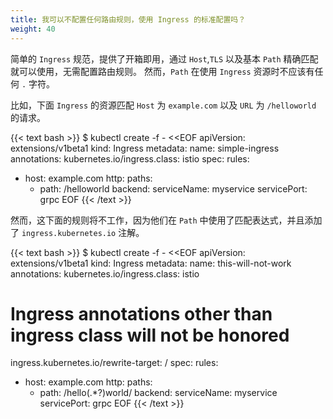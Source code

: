 ```yaml
---
title: 我可以不配置任何路由规则，使用 Ingress 的标准配置吗？
weight: 40
---
```


简单的 `Ingress` 规范，提供了开箱即用，通过 `Host`,`TLS` 以及基本 `Path` 精确匹配就可以使用，无需配置路由规则。
然而，`Path` 在使用 `Ingress` 资源时不应该有任何 `.` 字符。

比如，下面 `Ingress` 的资源匹配 `Host` 为 `example.com` 以及 `URL` 为 `/helloworld` 的请求。

{{< text bash >}}
$ kubectl create -f - <<EOF
apiVersion: extensions/v1beta1
kind: Ingress
metadata:
name: simple-ingress
annotations:
  kubernetes.io/ingress.class: istio
spec:
rules:
- host: example.com
  http:
    paths:
    - path: /helloworld
      backend:
        serviceName: myservice
        servicePort: grpc
EOF
{{< /text >}}

然而，这下面的规则将不工作，因为他们在 `Path` 中使用了匹配表达式，并且添加了 `ingress.kubernetes.io` 注解。

{{< text bash >}}
$ kubectl create -f - <<EOF
apiVersion: extensions/v1beta1
kind: Ingress
metadata:
name: this-will-not-work
annotations:
  kubernetes.io/ingress.class: istio
  # Ingress annotations other than ingress class will not be honored
  ingress.kubernetes.io/rewrite-target: /
spec:
rules:
- host: example.com
  http:
    paths:
    - path: /hello(.*?)world/
      backend:
        serviceName: myservice
        servicePort: grpc
EOF
{{< /text >}}
